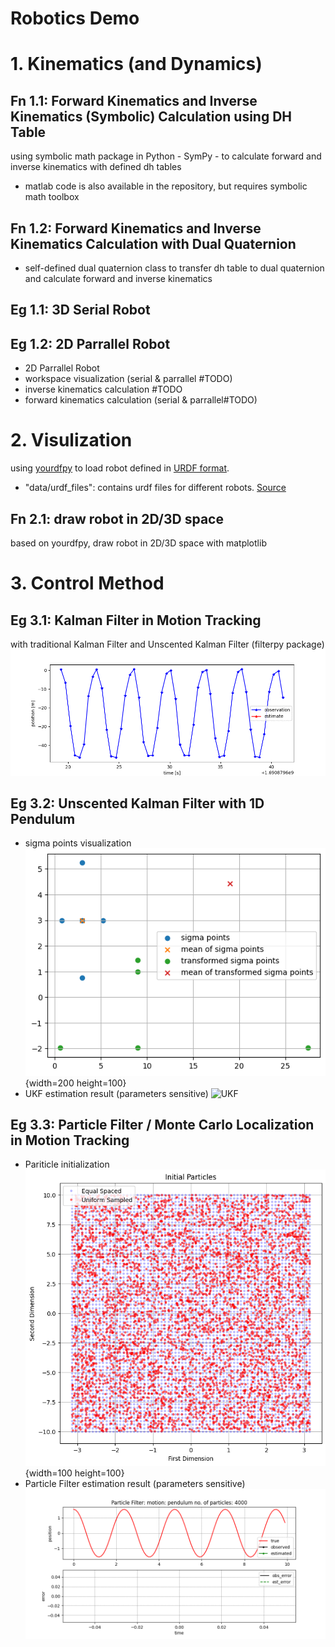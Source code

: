 Robotics Demo
===
# 1. Kinematics (and Dynamics)
## Fn 1.1: Forward Kinematics and Inverse Kinematics (Symbolic) Calculation using DH Table
using symbolic math package in Python  - SymPy - to calculate forward and inverse kinematics with defined dh tables
- matlab code is also available in the repository, but requires symbolic math toolbox

## Fn 1.2: Forward Kinematics and Inverse Kinematics Calculation with Dual Quaternion
-  self-defined dual quaternion class to transfer dh table to dual quaternion and calculate forward and inverse kinematics

## Eg 1.1: 3D Serial Robot
## Eg 1.2: 2D Parrallel Robot
- 2D Parrallel Robot
- workspace visualization (serial & parrallel #TODO)
- inverse kinematics calculation #TODO
- forward kinematics calculation (serial & parrallel#TODO)

# 2. Visulization
using [yourdfpy](https://github.com/clemense/yourdfpy/tree/main) to load robot defined in [URDF format](http://wiki.ros.org/urdf/XML).
- "data/urdf_files": contains urdf files for different robots. [Source](https://github.com/ankurhanda/robot-assets)
## Fn 2.1: draw robot in 2D/3D space
based on yourdfpy, draw robot in 2D/3D space with matplotlib


# 3. Control Method
## Eg 3.1: Kalman Filter in Motion Tracking
with traditional Kalman Filter and Unscented Kalman Filter (filterpy package)
![Kalman Filter](imgs/KF_motion_estimation.gif)

## Eg 3.2: Unscented Kalman Filter with 1D Pendulum
- sigma points visualization
![Sigma Points](imgs/sigma_points.png){width=200 height=100}
- UKF estimation result (parameters sensitive)
![UKF](imgs/UKF_motion_estimation.gif)

## Eg 3.3: Particle Filter / Monte Carlo Localization in Motion Tracking
- Pariticle initialization
![Particle Initialization](imgs/particle_init.png){width=100 height=100}
- Particle Filter estimation result (parameters sensitive)
![Particle Filter](imgs/PF_estimation.gif)
